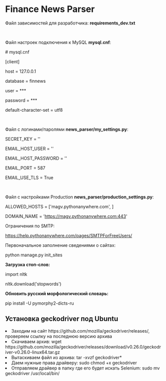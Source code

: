 <h1>Finance News Parser</h1>

Файл зависимостей для разработчика: <b>requirements_dev.txt</b>

<br>
<p>Файл настроек подключения к MySQL <b>mysql.cnf</b>:</p> 
<p># mysql.cnf</p>
<p>[client]</p>
<p>host = 127.0.0.1</p>
<p>database = finnews</p>
<p>user = ***</p>
<p>password = ***</p>
<p>default-character-set = utf8</p>

<br>
<p>Файл с логинами/паролями <b>news_parser/my_settings.py</b>:</p>

SECRET_KEY = ''

EMAIL_HOST_USER = ''

EMAIL_HOST_PASSWORD = ''

EMAIL_PORT = 587

EMAIL_USE_TLS = True

<br>
<p>Файл с настройками Production <b>news_parser/production_settings.py</b>:</p>
ALLOWED_HOSTS = ['magv.pythonanywhere.com', ]

DOMAIN_NAME = 'https://magv.pythonanywhere.com:443'

Ограничения по SMTP:

https://help.pythonanywhere.com/pages/SMTPForFreeUsers/

Первоначальное заполнение сведениями о сайтах:

python manage.py init_sites


<b>Загрузка стоп-слов:</b>

import nltk

nltk.download('stopwords')

<b>Обновить русский морфологический словарь:</b>

pip install -U pymorphy2-dicts-ru

<h2>Установка geckodriver под Ubuntu</h2>
<li>Заходим на сайт https://github.com/mozilla/geckodriver/releases/, проверяем ссылку на последнюю версию архива</li>
<li>Скачиваем архив:
wget https://github.com/mozilla/geckodriver/releases/download/v0.26.0/geckodriver-v0.26.0-linux64.tar.gz
</li>
<li>
Вытаскиваем файл из архива: 
tar -xvzf geckodriver*
</li>
<li>
Даем нужные права драйверу: 
sudo chmod +x geckodriver
</li>
<li>
Отправляем драйвер в папку где его будет искать Selenium: 
sudo mv geckodriver /usr/local/bin/
</li>